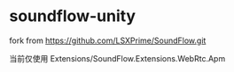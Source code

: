 ﻿# soundflow-unity

fork from https://github.com/LSXPrime/SoundFlow.git  

当前仅使用 Extensions/SoundFlow.Extensions.WebRtc.Apm  